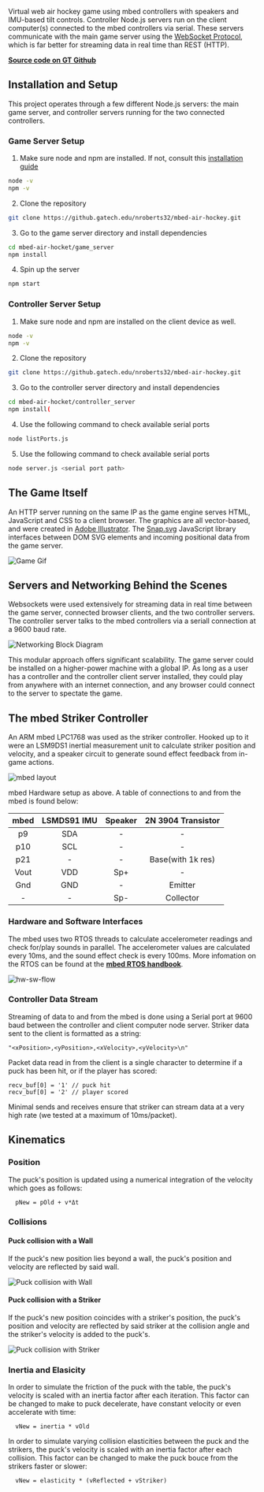 Virtual web air hockey game using mbed controllers with speakers and IMU-based tilt controls. Controller Node.js servers run on the client computer(s) connected to the mbed controllers via serial. These servers communicate with the main game server using the [WebSocket Protocol](https://tools.ietf.org/html/rfc6455), which is far better for streaming data in real time than REST (HTTP).

**[Source code on GT Github](https://github.gatech.edu/nroberts32/mbed-air-hockey)**


## Installation and Setup

This project operates through a few different Node.js servers: the main game server, and controller servers running for the two connected controllers.

### Game Server Setup

1. Make sure node and npm are installed. If not, consult this [installation guide](https://nodejs.org/en/download/package-manager/)

```bash
node -v
npm -v
```
   
2. Clone the repository

```bash
git clone https://github.gatech.edu/nroberts32/mbed-air-hockey.git
```

3. Go to the game server directory and install dependencies

```bash
cd mbed-air-hocket/game_server
npm install
```

4. Spin up the server

```bash
npm start
```

### Controller Server Setup

1. Make sure node and npm are installed on the client device as well.

```bash
node -v
npm -v
```

2. Clone the repository

```bash
git clone https://github.gatech.edu/nroberts32/mbed-air-hockey.git
```

3. Go to the controller server directory and install dependencies

```bash
cd mbed-air-hocket/controller_server
npm install(
```

4. Use the following command to check available serial ports

```bash
node listPorts.js
```

5. Use the following command to check available serial ports

```bash
node server.js <serial port path>
```


## The Game Itself

An HTTP server running on the same IP as the game engine serves HTML, JavaScript and CSS to a client browser. The graphics are all vector-based, and were created in [Adobe Illustrator](https://www.adobe.com/products/illustrator.html). The [Snap.svg](http://snapsvg.io/) JavaScript library interfaces between DOM SVG elements and incoming positional data from the game server. 

![Game Gif](https://raw.githubusercontent.com/vertigoner/Mbed-Air-Hockey/master/2018-12-11%2015.52.19.gif)


## Servers and Networking Behind the Scenes

Websockets were used extensively for streaming data in real time between the game server, connected browser clients, and the two controller servers. The controller server talks to the mbed controllers via a seriall connection at a 9600 baud rate.

![Networking Block Diagram](https://raw.githubusercontent.com/vertigoner/Mbed-Air-Hockey/master/Untitled%20Diagram.png)

This modular approach offers significant scalability. The game server could be installed on a higher-power machine with a global IP. As long as a user has a controller and the controller client server installed, they could play from anywhere with an internet connection, and any browser could connect to the server to spectate the game. 


## The mbed Striker Controller

An ARM mbed LPC1768 was used as the striker controller. Hooked up to it were an LSM9DS1 inertial measurement unit to calculate striker position and velocity, and a speaker circuit to generate sound effect feedback from in-game actions.

![mbed layout](https://raw.githubusercontent.com/vertigoner/Mbed-Air-Hockey/master/mbed_setup.jpg)

mbed Hardware setup as above. A table of connections to and from the mbed is found below:

| mbed | LSMDS91 IMU | Speaker | 2N 3904 Transistor |
|:----:|:-----------:|:-------:|:------------------:|
|  p9  |     SDA     |    -    |          -         |
|  p10 |     SCL     |    -    |          -         |
|  p21 |      -      |    -    |  Base(with 1k res) |
| Vout |     VDD     |   Sp+   |          -         |
|  Gnd |     GND     |    -    |       Emitter      |
|   -  |      -      |   Sp-   |      Collector     |

### Hardware and Software Interfaces

The mbed uses two RTOS threads to calculate accelerometer readings and check for/play sounds in parallel. The accelerometer values are calculated every 10ms, and the sound effect check is every 100ms. More infomation on the RTOS can be found at the **[mbed RTOS handbook](https://os.mbed.com/handbook/RTOS)**.

![hw-sw-flow](https://raw.githubusercontent.com/vertigoner/Mbed-Air-Hockey/master/flow_diagram.png)

### Controller Data Stream

Streaming of data to and from the mbed is done using a Serial port at 9600 baud between the controller and client computer node server. 
Striker data sent to the client is formatted as a string:
```
"<xPosition>,<yPosition>,<xVelocity>,<yVelocity>\n"
```
Packet data read in from the client is a single character to determine if a puck has been hit, or if the player has scored:
```
recv_buf[0] = '1' // puck hit
recv_buf[0] = '2' // player scored
```
Minimal sends and receives ensure that striker can stream data at a very high rate (we tested at a maximum of 10ms/packet).


## Kinematics

### Position

The puck's position is updated using a numerical integration of the velocity which goes as follows:
      
      pNew = pOld + v*Δt
      
### Collisions

#### Puck collision with a Wall
If the puck's new position lies beyond a wall, the puck's position and velocity are reflected by said wall.

![Puck collision with Wall](https://github.com/vertigoner/Mbed-Air-Hockey/blob/master/collision%20with%20wall.png)

#### Puck collision with a Striker
If the puck's new position coincides with a striker's position, the puck's position and velocity are reflected by said striker at the collision angle and the striker's velocity is added to the puck's.

![Puck collision with Striker](https://github.com/vertigoner/Mbed-Air-Hockey/blob/master/collision%20with%20striker.png)

### Inertia and Elasicity

In order to simulate the friction of the puck with the table, the puck's velocity is scaled with an inertia factor after each iteration. This factor can be changed to make to puck decelerate, have constant velocity or even accelerate with time:

      vNew = inertia * vOld

In order to simulate varying collision elasticities between the puck and the strikers, the puck's velocity is scaled with an inertia factor after each collision. This factor can be changed to make the puck bouce from the strikers faster or slower:

      vNew = elasticity * (vReflected + vStriker)
